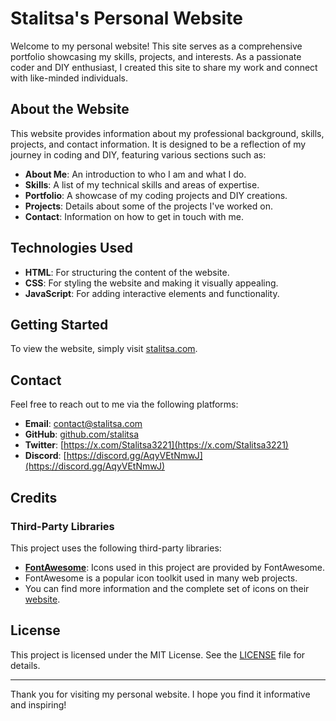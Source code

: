 # Stalitsa's Personal Website
Welcome to my personal website! This site serves as a comprehensive portfolio showcasing my skills,
projects, and interests. As a passionate coder and DIY enthusiast,
I created this site to share my work and connect with like-minded individuals.

## About the Website
This website provides information about my professional background, skills, projects, and contact information.
It is designed to be a reflection of my journey in coding and DIY, featuring various sections such as:

- **About Me**: An introduction to who I am and what I do.
- **Skills**: A list of my technical skills and areas of expertise.
- **Portfolio**: A showcase of my coding projects and DIY creations.
- **Projects**: Details about some of the projects I've worked on.
- **Contact**: Information on how to get in touch with me.

## Technologies Used
- **HTML**: For structuring the content of the website.
- **CSS**: For styling the website and making it visually appealing.
- **JavaScript**: For adding interactive elements and functionality.

## Getting Started
To view the website, simply visit [stalitsa.com](https://stalitsa.com).

## Contact
Feel free to reach out to me via the following platforms:

- **Email**: [contact@stalitsa.com](mailto:contact@stalitsa.com)
- **GitHub**: [github.com/stalitsa](https://github.com/stalitsa)
- **Twitter**: [https://x.com/Stalitsa3221](https://x.com/Stalitsa3221)
- **Discord**: [https://discord.gg/AqyVEtNmwJ](https://discord.gg/AqyVEtNmwJ)

## Credits
### Third-Party Libraries
This project uses the following third-party libraries:

- **[FontAwesome](https://fontawesome.com/)**: Icons used in this project are provided by FontAwesome.
- FontAwesome is a popular icon toolkit used in many web projects.
- You can find more information and the complete set of icons on their [website](https://fontawesome.com/).


## License
This project is licensed under the MIT License. See the [LICENSE](LICENSE) file for details.

---

Thank you for visiting my personal website. I hope you find it informative and inspiring!

